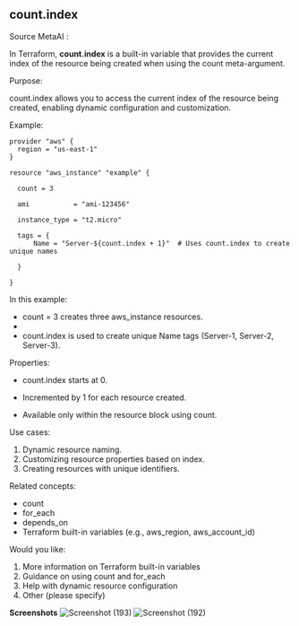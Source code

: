 
## count.index

Source MetaAI : 

In Terraform, **count.index** is a built-in variable that provides the current index of the resource being created when using the count meta-argument.

Purpose:

count.index allows you to access the current index of the resource being created, enabling dynamic configuration and customization.

Example:

```
provider "aws" {
  region = "us-east-1"
}

resource "aws_instance" "example" {

  count = 3

  ami           = "ami-123456"
  
  instance_type = "t2.micro"
  
  tags = {
      Name = "Server-${count.index + 1}"  # Uses count.index to create unique names
   
  }
  
}
```

In this example:

- count = 3 creates three aws_instance resources.
- 
- count.index is used to create unique Name tags (Server-1, Server-2, Server-3).

Properties:

- count.index starts at 0.
  
- Incremented by 1 for each resource created.

- Available only within the resource block using count.

Use cases:

1. Dynamic resource naming.
2. Customizing resource properties based on index.
3. Creating resources with unique identifiers.

Related concepts:

- count
- for_each
- depends_on
- Terraform built-in variables (e.g., aws_region, aws_account_id)

Would you like:

1. More information on Terraform built-in variables
2. Guidance on using count and for_each
3. Help with dynamic resource configuration
4. Other (please specify)

**Screenshots**
  ![Screenshot (193)](https://github.com/user-attachments/assets/b69d9992-eeeb-4158-ad89-db8d0a6c76e8)
  ![Screenshot (192)](https://github.com/user-attachments/assets/7803ffd6-4d8e-4c07-bd7f-3c0769681004)

 
